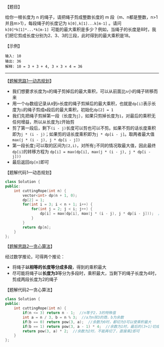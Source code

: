 【题目】

给你一根长度为 n 的绳子，请把绳子剪成整数长度的 m 段（m、n都是整数，n>1并且m>1），每段绳子的长度记为 `k[0],k[1]...k[m-1]` 。请问 `k[0]*k[1]*...*k[m-1] `可能的最大乘积是多少？例如，当绳子的长度是8时，我们把它剪成长度分别为2、3、3的三段，此时得到的最大乘积是18。

【示例】

```
输入: 10
输出: 36
解释: 10 = 3 + 3 + 4, 3 × 3 × 4 = 36
```

---

【[题解思路1—动态规划](https://leetcode-cn.com/problems/jian-sheng-zi-lcof/solution/jian-zhi-offer-14-i-jian-sheng-zi-huan-s-xopj/)】

* 我们想要求长度为`n`的绳子剪掉后的最大乘积，可以从前面比`n`小的绳子转移而来
* 用一个`dp`数组记录从`0`到`n`长度的绳子剪掉后的最大乘积，也就是`dp[i]`表示长度为`i`的绳子剪成`m`段后的最大乘积，初始化`dp[2] = 1`
* 我们先把绳子剪掉第一段（长度为`j`），如果只剪掉长度为`1`，对最后的乘积无任何增益，所以从长度为`2`开始剪
* 剪了第一段后，剩下`(i - j)`长度可以剪也可以不剪。如果不剪的话长度乘积即为`j * (i - j)`；如果剪的话长度乘积即为`j * dp[i - j]`。取两者最大值`max(j * (i - j), j * dp[i - j])`
* 第一段长度`j`可以取的区间为`[2,i)`，对所有`j`不同的情况取最大值，因此最终`dp[i]`的转移方程为
  `dp[i] = max(dp[i], max(j * (i - j), j * dp[i - j]))`
* 最后返回`dp[n]`即可

【题解代码1—动态规划】

```c++
class Solution {
public:
    int cuttingRope(int n) {
        vector<int> dp(n + 1, 0);
        dp[2] = 1;
        for(int i = 3; i < n + 1; i++) {  
            for(int j = 2; j < i; j++) {
                dp[i] = max(dp[i], max(j * (i - j), j * dp[i - j]));  //得到绳子长度为i时的最大乘积
            }
        }
        return dp[n];
    }
};
```

【[题解思路2—贪心算法](https://leetcode-cn.com/problems/jian-sheng-zi-lcof/solution/mian-shi-ti-14-i-jian-sheng-zi-tan-xin-si-xiang-by/)】

经过数学推论，可得两个推论：

* 将绳子**以相等的长度等分成多段**，得到的乘积最大
* 尽可能将绳子以**长度为3**等分为多段时，乘积最大，当剩下的绳子长度为4时，剪成两段长度为2的绳子

【题解代码2—贪心算法】

```c++
class Solution {
public:
    int cuttingRope(int n) {
        if(n <= 3) return n - 1;  //n等于2，3的特殊值
        int a = n / 3, b = n % 3;  //a为n除3的商，b为余数
        if(b == 0) return pow(3, a);  //余数为0时，都切为3可以使乘积最大
        if(b == 1) return pow(3, a - 1) * 4;  //余数为1时，最后的(3+1)切成2*2
        return pow(3, a) * 2;  //余数为2时，不能再切了，直接乘2即可
    }
};
```

